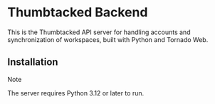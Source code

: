 # Thumbtacked Backend

This is the Thumbtacked API server for handling accounts and synchronization of workspaces, built with Python and Tornado Web.

## Installation

> [!NOTE]
> The server requires Python 3.12 or later to run.
